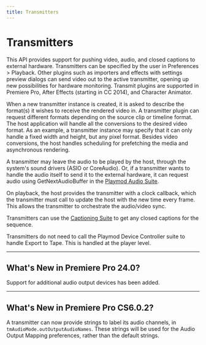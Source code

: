 ```yaml
---
title: Transmitters
---
```

# Transmitters

This API provides support for pushing video, audio, and closed captions to external hardware. Transmitters can be specified by the user in Preferences > Playback. Other plugins such as importers and effects with settings preview dialogs can send video out to the active transmitter, opening up new possibilities for hardware monitoring. Transmit plugins are supported in Premiere Pro, After Effects (starting in CC 2014), and Character Animator.

When a new transmitter instance is created, it is asked to describe the format(s) it wishes to receive the rendered video in. A transmitter plugin can request different formats depending on the source clip or timeline format. The host application will handle all the conversions to the desired video format. As an example, a transmitter instance may specify that it can only handle a fixed width and height, but any pixel format. Besides video conversions, the host handles scheduling for prefetching the media and asynchronous rendering.

A transmitter may leave the audio to be played by the host, through the system's sound drivers (ASIO or CoreAudio). Or, if a transmitter wants to handle the audio itself to send it to the external hardware, it can request audio using GetNextAudioBuffer in the [Playmod Audio Suite](suites.md#playmod-audio-suite).

On playback, the host provides the transmitter with a clock callback, which the transmitter must call to update the host with the new time every frame. This allows the transmitter to orchestrate the audio/video sync.

Transmitters can use the [Captioning Suite](../universals/sweetpea-suites.md#captioning-suite) to get any closed captions for the sequence.

Transmitters do not need to call the Playmod Device Controller suite to handle Export to Tape. This is handled at the player level.

---

## What's New in Premiere Pro 24.0?

Support for additional audio output devices has been added.

---

## What's New in Premiere Pro CS6.0.2?

A transmitter can now provide strings to label its audio channels, in `tmAudioMode.outOutputAudioNames`. These strings will be used for the Audio Output Mapping preferences, rather than the default strings.

